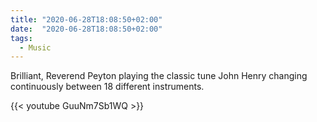 ```yaml
---
title: "2020-06-28T18:08:50+02:00"
date:  "2020-06-28T18:08:50+02:00"
tags:
  - Music
---
```


Brilliant, Reverend Peyton playing the classic tune John Henry changing continuously between 18 different instruments.

{{< youtube GuuNm7Sb1WQ >}}
